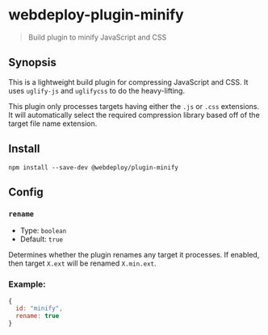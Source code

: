 # webdeploy-plugin-minify

> Build plugin to minify JavaScript and CSS

## Synopsis

This is a lightweight build plugin for compressing JavaScript and CSS. It uses `uglify-js` and `uglifycss` to do the heavy-lifting.

This plugin only processes targets having either the `.js` or `.css` extensions. It will automatically select the required compression library based off of the target file name extension.

## Install

~~~
npm install --save-dev @webdeploy/plugin-minify
~~~

## Config

### `rename`

- Type: `boolean`
- Default: `true`

Determines whether the plugin renames any target it processes. If enabled, then target `X.ext` will be renamed `X.min.ext`.

### Example:

~~~javascript
{
  id: "minify",
  rename: true
}
~~~

